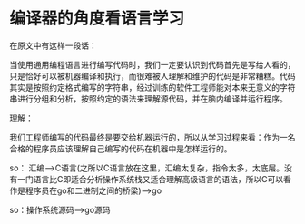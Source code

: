 # 编译器的角度看语言学习

在原文中有这样一段话：

当使用通用编程语言进行编写代码时，我们一定要认识到代码首先是写给人看的，只是恰好可以被机器编译和执行，而很难被人理解和维护的代码是非常糟糕。代码其实是按照约定格式编写的字符串，经过训练的软件工程师能对本来无意义的字符串进行分组和分析，按照约定的语法来理解源代码，并在脑内编译并运行程序。

理解：

我们工程师编写的代码最终是要交给机器运行的，所以从学习过程来看：作为一名合格的程序员应该理解自己编写的代码在机器中是怎样运行的。

so： 汇编-->C语言(之所以C语言放在这里，汇编太复杂，指令太多，太底层。没有一门语言比C即适合分析操作系统栈又适合理解高级语言的语法，所以C可以看作是程序员在go和二进制之间的桥梁)-->go

so：操作系统源码-->go源码